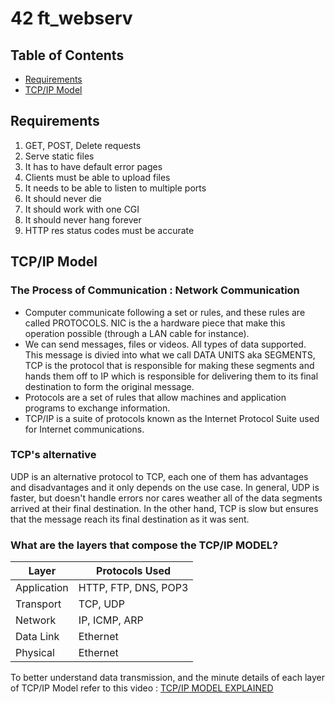 # 42 ft_webserv 

## Table of Contents
- [Requirements](#requirements)
- [TCP/IP Model](#tcp/ipmodel)

## Requirements

1. GET, POST, Delete requests
2. Serve static files
3. It has to have default error pages
4. Clients must be able to upload files
5. It needs to be able to listen to multiple ports
6. It should never die
7. It should work with one CGI
8. It should never hang forever
9. HTTP res status codes must be accurate

## TCP/IP Model 

### The Process of Communication : Network Communication

- Computer communicate following a set or rules, and these rules are called PROTOCOLS. NIC is the a hardware piece that make this operation possible (through a LAN cable for instance).
- We can send messages, files or videos. All types of data supported. This message is divied into what we call DATA UNITS aka SEGMENTS, TCP is the protocol that is responsible for making these segments and hands them off to IP which is responsible for delivering them to its final destination to form the original message.
- Protocols are a set of rules that allow machines and application programs to exchange information.
- TCP/IP is a suite of protocols known as the Internet Protocol Suite used for Internet communications. 

### TCP's alternative

UDP is an alternative protocol to TCP, each one of them has advantages and disadvantages and it only depends on the use case. In general, UDP is faster, but doesn't handle errors nor cares weather all of the data segments arrived at their final destination. In the other hand, TCP is slow but ensures that the message reach its final destination as it was sent. 

### What are the layers that compose the TCP/IP MODEL?

| Layer            | Protocols Used            |
|------------------|---------------------------|
| Application      | HTTP, FTP, DNS, POP3      |
| Transport        | TCP, UDP                  |
| Network          | IP, ICMP, ARP             |
| Data Link        | Ethernet                  |
| Physical         | Ethernet                  |

To better understand data transmission, and the minute details of each layer of TCP/IP Model refer to this video :
[TCP/IP MODEL EXPLAINED](https://www.youtube.com/watch?v=2QGgEk20RXM&t=75s)


